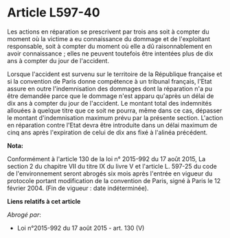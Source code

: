 # Article L597-40

Les actions en réparation se prescrivent par trois ans soit à compter du moment où la victime a eu connaissance du dommage et
de l'exploitant responsable, soit à compter du moment où elle a dû raisonnablement en avoir connaissance ; elles ne peuvent
toutefois être intentées plus de dix ans à compter du jour de l'accident.

Lorsque l'accident est survenu sur le territoire de la République française et si la convention de Paris donne compétence à
un tribunal français, l'Etat assure en outre l'indemnisation des dommages dont la réparation n'a pu être demandée parce que
le dommage n'est apparu qu'après un délai de dix ans à compter du jour de l'accident. Le montant total des indemnités
allouées à quelque titre que ce soit ne pourra, même dans ce cas, dépasser le montant d'indemnisation maximum prévu par la
présente section. L'action en réparation contre l'Etat devra être introduite dans un délai maximum de cinq ans après
l'expiration de celui de dix ans fixé à l'alinéa précédent.

**Nota:**

Conformément à l'article 130 de la loi n° 2015-992 du 17 août 2015, La section 2 du chapitre VII du titre IX du livre V et
l'article L. 597-25 du code de l'environnement seront abrogés six mois après l'entrée en vigueur du protocole portant
modification de la convention de Paris, signé à Paris le 12 février 2004. (Fin de vigueur : date indéterminée).

**Liens relatifs à cet article**

_Abrogé par_:

  - Loi n°2015-992 du 17 août 2015 - art. 130 (V)
